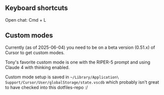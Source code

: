 
Keyboard shortcuts
------------------
Open chat: Cmd + L


Custom modes
------------
Currently (as of 2025-06-04) you need to be on a beta version (0.51.x) of Cursor
to get custom modes.

Tony's favorite custom mode is one with the RIPER-5 prompt and using Claude 4
with thinking enabled.

Custom mode setup is saved in
`~/Library/Application\ Support/Cursor/User/globalStorage/state.vscdb` which
probably isn't great to have checked into this dotfiles-repo :/
